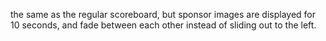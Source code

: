 the same as the regular scoreboard, but sponsor images are displayed for 10 seconds, and fade between each other instead of sliding out to the left.
